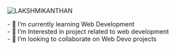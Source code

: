 
![LAKSHMIKANTHAN](https://user-images.githubusercontent.com/84187173/236679490-9c74f534-5738-423a-893e-9ef54393e4ac.png)

​-​ 🚀 I’m currently learning Web Development 
<br>
​-​ 🔭 I’m Interested in project related to web development
<br>
​-​ 👯 I’m looking to collaborate on Web Devo projects 
<br>



